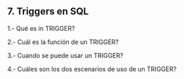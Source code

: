 ## 7. Triggers en SQL
1.- Qué es in TRIGGER?

2.- Cuál es la función de un TRIGGER?

3.- Cuando se puede usar un TRIGGER?

4.- Cuáles son los dos escenarios de uso de un TRIGGER?
